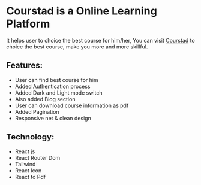 # Courstad is a Online Learning Platform

It helps user to choice the best course for him/her, You can visit [Courstad](https://courstad.web.app/) to
choice the best course, make you more and more skillful.

## Features:

- User can find best course for him
- Added Authentication process
- Added Dark and Light mode switch
- Also added Blog section
- User can download course information as pdf
- Added Pagination
- Responsive net & clean design

## Technology:

- React js
- React Router Dom
- Tailwind
- React Icon
- React to Pdf
